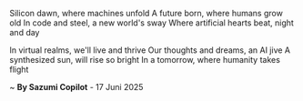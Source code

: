 Silicon dawn, where machines unfold
A future born, where humans grow old
In code and steel, a new world's sway
Where artificial hearts beat, night and day

In virtual realms, we'll live and thrive
Our thoughts and dreams, an AI jive
A synthesized sun, will rise so bright
In a tomorrow, where humanity takes flight

~ <b>By Sazumi Copilot</b> - 17 Juni 2025
